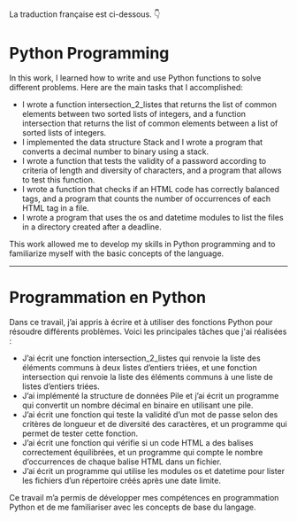 La traduction française est ci-dessous. 👇
<body>
    <h1>Python Programming</h1>
    <p>In this work, I learned how to write and use Python functions to solve different problems. Here are the main tasks that I accomplished:</p>
    <ul>
        <li>I wrote a function intersection_2_listes that returns the list of common elements between two sorted lists of integers, and a function intersection that returns the list of common elements between a list of sorted lists of integers.</li>
        <li>I implemented the data structure Stack and I wrote a program that converts a decimal number to binary using a stack.</li>
        <li>I wrote a function that tests the validity of a password according to criteria of length and diversity of characters, and a program that allows to test this function.</li>
        <li>I wrote a function that checks if an HTML code has correctly balanced tags, and a program that counts the number of occurrences of each HTML tag in a file.</li>
        <li>I wrote a program that uses the os and datetime modules to list the files in a directory created after a deadline.</li>
    </ul>
    <p>This work allowed me to develop my skills in Python programming and to familiarize myself with the basic concepts of the language.</p>
    <hr>
    <h1>Programmation en Python</h1>
    <p>Dans ce travail, j’ai appris à écrire et à utiliser des fonctions Python pour résoudre différents problèmes. Voici les principales tâches que j'ai réalisées :</p>
    <ul>
        <li>J’ai écrit une fonction intersection_2_listes qui renvoie la liste des éléments communs à deux listes d’entiers triées, et une fonction intersection qui renvoie la liste des éléments communs à une liste de listes d’entiers triées.</li>
        <li>J’ai implémenté la structure de données Pile et j’ai écrit un programme qui convertit un nombre décimal en binaire en utilisant une pile.</li>
        <li>J’ai écrit une fonction qui teste la validité d’un mot de passe selon des critères de longueur et de diversité des caractères, et un programme qui permet de tester cette fonction.</li>
        <li>J’ai écrit une fonction qui vérifie si un code HTML a des balises correctement équilibrées, et un programme qui compte le nombre d’occurrences de chaque balise HTML dans un fichier.</li>
        <li>J’ai écrit un programme qui utilise les modules os et datetime pour lister les fichiers d’un répertoire créés après une date limite.</li>
    </ul>
    <p>Ce travail m’a permis de développer mes compétences en programmation Python et de me familiariser avec les concepts de base du langage.</p>
</body>
